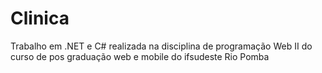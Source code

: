 # Clinica
Trabalho  em .NET  e C# realizada na disciplina de programação Web II do curso de pos graduação web  e mobile  do ifsudeste Rio Pomba
